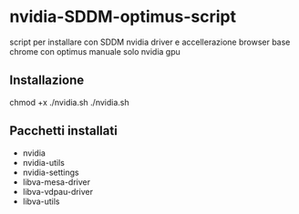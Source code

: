 # nvidia-SDDM-optimus-script
script per installare con SDDM nvidia driver e accellerazione browser base chrome con optimus manuale solo nvidia gpu 

## Installazione 
chmod +x ./nvidia.sh
./nvidia.sh

## Pacchetti installati
- nvidia
- nvidia-utils
- nvidia-settings
- libva-mesa-driver
- libva-vdpau-driver
- libva-utils

